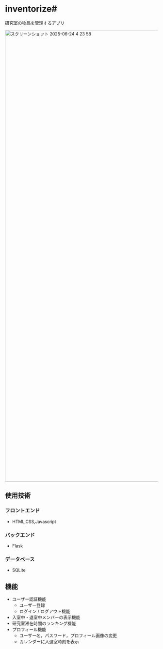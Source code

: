 # inventorize#
研究室の物品を管理するアプリ

<img width="1491" alt="スクリーンショット 2025-06-24 4 23 58" src="https://github.com/user-attachments/assets/90ab2616-9d37-4268-a529-e9e6e83d749f" />

## 使用技術

### フロントエンド
- HTML,CSS,Javascript
  
### バックエンド
- Flask

### データベース
- SQLite

## 機能
- ユーザー認証機能
  - ユーザー登録
  - ログイン / ログアウト機能
- 入室中・退室中メンバーの表示機能
- 研究室滞在時間のランキング機能
- プロフィール機能
  - ユーザー名，パスワード，プロフィール画像の変更 
  - カレンダーに入退室時刻を表示

